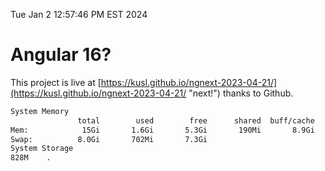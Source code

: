 Tue Jan  2 12:57:46 PM EST 2024

# Angular 16?


This project is live at [https://kusl.github.io/ngnext-2023-04-21/](https://kusl.github.io/ngnext-2023-04-21/ "next!") thanks to Github.

```bash
System Memory
               total        used        free      shared  buff/cache   available
Mem:            15Gi       1.6Gi       5.3Gi       190Mi       8.9Gi        13Gi
Swap:          8.0Gi       702Mi       7.3Gi
System Storage
828M	.
